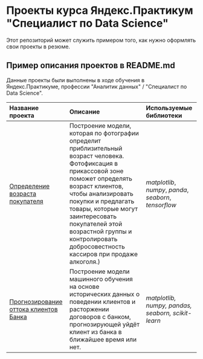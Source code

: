 # Проекты курса Яндекс.Практикум "Специалист по Data Science"

Этот репозиторий может служить примером того, как нужно оформлять свои проекты в резюме.

## Пример описания проектов в README.md

Данные проекты были выполнены в ходе обучения в Яндекс.Практикуме, профессии "Аналитик данных" / "Специалист по Data Science".

| Название проекта | Описание | Используемые библиотеки | 
| :---------------------- | :---------------------- | :---------------------- |
|[Определение возраста покупателя](https://github.com/ZhannetaS/Yandex-Practicum/tree/main/Определение%20возраста%20покупателя) |  Построение модели, которая по фотографии определит приблизительный возраст человека. Фотофиксация в прикассовой зоне поможет определять возраст клиентов, чтобы анализировать покупки и предлагать товары, которые могут заинтересовать покупателей этой возрастной группы и контролировать добросовестность кассиров при продаже алкоголя.)| *matplotlib*, *numpy*, *panda*, *seaborn*, *tensorflow* |
| [Прогнозирование оттока клиентов Банка](https://github.com/ZhannetaS/Yandex-Practicum/tree/main/Прогнозирование%20оттока%20клиента%20Банка)| Построение модели машинного обучения на основе исторических данных о поведении клиентов и расторжении договоров с банком, прогнозирующей уйдёт клиент из банка в ближайшее время или нет.| *matplotlib, numpy, pandas, seaborn, scikit-learn* |
